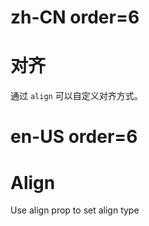 # zh-CN order=6

# 对齐

通过 `align` 可以自定义对齐方式。

# en-US order=6

# Align

Use align prop to set align type

